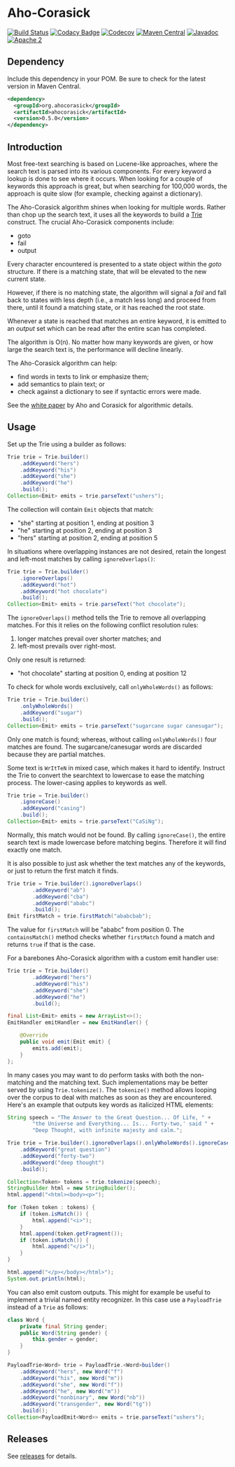 Aho-Corasick
============

[![Build Status](https://travis-ci.org/robert-bor/aho-corasick.svg?branch=master)](https://travis-ci.org/robert-bor/aho-corasick)
[![Codacy Badge](https://api.codacy.com/project/badge/Grade/0f65bfb641f745a4b301b85d028a4a8d)](https://www.codacy.com/app/bor-robert/aho-corasick)
[![Codecov](https://codecov.io/gh/robert-bor/aho-corasick/branch/master/graph/badge.svg)](https://codecov.io/gh/robert-bor/aho-corasick)
[![Maven Central](https://maven-badges.herokuapp.com/maven-central/org.ahocorasick/ahocorasick/badge.svg)](https://maven-badges.herokuapp.com/maven-central/org.ahocorasick/ahocorasick)
[![Javadoc](https://javadoc-emblem.rhcloud.com/doc/org.ahocorasick/ahocorasick/badge.svg)](http://www.javadoc.io/doc/org.ahocorasick/ahocorasick)
[![Apache 2](http://img.shields.io/badge/license-Apache%202-blue.svg)](http://www.apache.org/licenses/LICENSE-2.0)

Dependency
----------

Include this dependency in your POM. Be sure to check for the latest version in Maven Central.

```xml
<dependency>
  <groupId>org.ahocorasick</groupId>
  <artifactId>ahocorasick</artifactId>
  <version>0.5.0</version>
</dependency>
```

Introduction
------------

Most free-text searching is based on Lucene-like approaches, where the
search text is parsed into its various components. For every keyword a
lookup is done to see where it occurs. When looking for a couple of keywords
this approach is great, but when searching for 100,000 words, the approach
is quite slow (for example, checking against a dictionary).

The Aho-Corasick algorithm shines when looking for multiple words.
Rather than chop up the search text, it uses all the keywords to build
a [Trie](http://en.wikipedia.org/wiki/Trie) construct. The crucial
Aho-Corasick components include:

* goto
* fail
* output

Every character encountered is presented to a state object within the
*goto* structure. If there is a matching state, that will be elevated to
the new current state.

However, if there is no matching state, the algorithm will signal a
*fail* and fall back to states with less depth (i.e., a match less long)
and proceed from there, until it found a matching state, or it has reached
the root state.

Whenever a state is reached that matches an entire keyword, it is
emitted to an *output* set which can be read after the entire scan
has completed.

The algorithm is O(n). No matter how many keywords are given, or how large
the search text is, the performance will decline linearly.

The Aho-Corasick algorithm can help:

* find words in texts to link or emphasize them;
* add semantics to plain text; or
* check against a dictionary to see if syntactic errors were made.

See the [white paper](http://cr.yp.to/bib/1975/aho.pdf) by Aho and
Corasick for algorithmic details.

Usage
-----
Set up the Trie using a builder as follows:

```java
Trie trie = Trie.builder()
    .addKeyword("hers")
    .addKeyword("his")
    .addKeyword("she")
    .addKeyword("he")
    .build();
Collection<Emit> emits = trie.parseText("ushers");
```

The collection will contain `Emit` objects that match:

* "she" starting at position 1, ending at position 3
* "he" starting at position 2, ending at position 3
* "hers" starting at position 2, ending at position 5

In situations where overlapping instances are not desired, retain
the longest and left-most matches by calling `ignoreOverlaps()`:

```java
Trie trie = Trie.builder()
    .ignoreOverlaps()
    .addKeyword("hot")
    .addKeyword("hot chocolate")
    .build();
Collection<Emit> emits = trie.parseText("hot chocolate");
```

The `ignoreOverlaps()` method tells the Trie to remove all overlapping
matches. For this it relies on the following conflict resolution rules:

1. longer matches prevail over shorter matches; and
1. left-most prevails over right-most.

Only one result is returned:

* "hot chocolate" starting at position 0, ending at position 12

To check for whole words exclusively, call `onlyWholeWords()` as follows:

```java
Trie trie = Trie.builder()
    .onlyWholeWords()
    .addKeyword("sugar")
    .build();
Collection<Emit> emits = trie.parseText("sugarcane sugar canesugar");
```

Only one match is found; whereas, without calling `onlyWholeWords()` four
matches are found. The sugarcane/canesugar words are discarded because
they are partial matches.

Some text is `WrItTeN` in mixed case, which makes it hard to identify.
Instruct the Trie to convert the searchtext to lowercase to ease the
matching process. The lower-casing applies to keywords as well.

```java
Trie trie = Trie.builder()
    .ignoreCase()
    .addKeyword("casing")
    .build();
Collection<Emit> emits = trie.parseText("CaSiNg");
```

Normally, this match would not be found. By calling `ignoreCase()`,
the entire search text is made lowercase before matching begins.
Therefore it will find exactly one match.

It is also possible to just ask whether the text matches any of
the keywords, or just to return the first match it finds.

```java
Trie trie = Trie.builder().ignoreOverlaps()
        .addKeyword("ab")
        .addKeyword("cba")
        .addKeyword("ababc")
        .build();
Emit firstMatch = trie.firstMatch("ababcbab");
```

The value for `firstMatch` will be "ababc" from position 0. The
`containsMatch()` method checks whether `firstMatch` found a match and
returns `true` if that is the case.

For a barebones Aho-Corasick algorithm with a custom emit handler use:
 
```java
Trie trie = Trie.builder()
        .addKeyword("hers")
        .addKeyword("his")
        .addKeyword("she")
        .addKeyword("he")
        .build();

final List<Emit> emits = new ArrayList<>();
EmitHandler emitHandler = new EmitHandler() {

    @Override
    public void emit(Emit emit) {
        emits.add(emit);
    }
};
```

In many cases you may want to do perform tasks with both the non-matching
and the matching text. Such implementations may be better served by using
`Trie.tokenize()`. The `tokenize()` method allows looping over the
corpus to deal with matches as soon as they are encountered. Here's an
example that outputs key words as italicized HTML elements:

```java
String speech = "The Answer to the Great Question... Of Life, " +
        "the Universe and Everything... Is... Forty-two,' said " +
        "Deep Thought, with infinite majesty and calm.";

Trie trie = Trie.builder().ignoreOverlaps().onlyWholeWords().ignoreCase()
    .addKeyword("great question")
    .addKeyword("forty-two")
    .addKeyword("deep thought")
    .build();

Collection<Token> tokens = trie.tokenize(speech);
StringBuilder html = new StringBuilder();
html.append("<html><body><p>");

for (Token token : tokens) {
    if (token.isMatch()) {
        html.append("<i>");
    }
    html.append(token.getFragment());
    if (token.isMatch()) {
        html.append("</i>");
    }
}

html.append("</p></body></html>");
System.out.println(html);
```

You can also emit custom outputs. This might for example be useful to
implement a trivial named entity recognizer. In this case use a
`PayloadTrie` instead of a `Trie` as follows:

```java
class Word {
    private final String gender;
    public Word(String gender) {
        this.gender = gender;
    }
}

PayloadTrie<Word> trie = PayloadTrie.<Word>builder()
    .addKeyword("hers", new Word("f")
    .addKeyword("his", new Word("m"))
    .addKeyword("she", new Word("f"))
    .addKeyword("he", new Word("m"))
    .addKeyword("nonbinary", new Word("nb"))
    .addKeyword("transgender", new Word("tg"))
    .build();
Collection<PayloadEmit<Word>> emits = trie.parseText("ushers");
```

Releases
--------

See [releases](https://github.com/robert-bor/aho-corasick/releases) for details.

